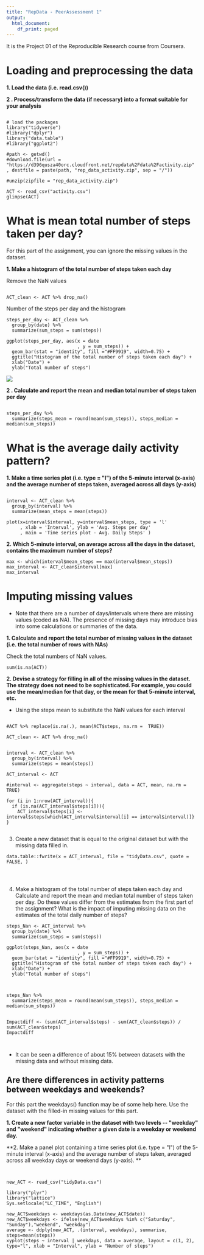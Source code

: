 ```yaml
---
title: "RepData - PeerAssessment 1"
output: 
  html_document:
    df_print: paged
---
```


It is the Project 01 of the Reproducible Research course from Coursera. 

# Loading and preprocessing the data


**1. Load the data (i.e. read.csv())**


**2 . Process/transform the data (if necessary) into a format suitable for your analysis**


```{r}

# load the packages
library("tidyverse")
#library("dplyr")
library("data.table")
#library("ggplot2")

#path <- getwd()
#download.file(url = "https://d396qusza40orc.cloudfront.net/repdata%2Fdata%2Factivity.zip"              , destfile = paste(path, "rep_data_activity.zip", sep = "/"))

#unzip(zipfile = "rep_data_activity.zip")

ACT <- read_csv("activity.csv")
glimpse(ACT)

```

# What is mean total number of steps taken per day?

For this part of the assignment, you can ignore the missing values in the dataset.

**1. Make a histogram of the total number of steps taken each day**


Remove the NaN values

```{r}

ACT_clean <- ACT %>% drop_na()

```


Number of the steps per day and the histogram

```{r}
steps_per_day <- ACT_clean %>%
  group_by(date) %>%
  summarize(sum_steps = sum(steps))

ggplot(steps_per_day, aes(x = date
                          , y = sum_steps)) +
  geom_bar(stat = "identity", fill ="#FF9919", width=0.75) +
  ggtitle("Histogram of the total number of steps taken each day") +
  xlab("Date") +
  ylab("Total number of steps") 

```


![](https://github.com/alambike123/RepData_PeerAssessment1/blob/master/01.png)<!-- -->



**2 . Calculate and report the mean and median total number of steps taken per day**


```{r}

steps_per_day %>%
  summarize(steps_mean = round(mean(sum_steps)), steps_median = median(sum_steps))

```

# What is the average daily activity pattern?

**1. Make a time series plot (i.e. type = "l") of the 5-minute interval (x-axis) and the average number of steps taken, averaged across all days (y-axis)**

```{r}

interval <- ACT_clean %>%
  group_by(interval) %>%
  summarize(mean_steps = mean(steps))

plot(x=interval$interval, y=interval$mean_steps, type = 'l'
     , xlab = 'Interval', ylab = 'Avg. Steps per day'
     , main = 'Time series plot - Avg. Daily Steps' )

```



**2. Which 5-minute interval, on average across all the days in the dataset, contains the maximum number of steps?**


```{r}
max <- which(interval$mean_steps == max(interval$mean_steps))
max_interval <- ACT_clean$interval[max]
max_interval
```

# Imputing missing values

- Note that there are a number of days/intervals where there are missing values (coded as NA). The presence of missing days may introduce bias into some calculations or summaries of the data.

**1. Calculate and report the total number of missing values in the dataset (i.e. the total number of rows with NAs)**

Check the total numbers of NaN values.

```{r}
sum(is.na(ACT))
```

**2. Devise a strategy for filling in all of the missing values in the dataset. The strategy does not need to be sophisticated. For example, you could use the mean/median for that day, or the mean for that 5-minute interval, etc.**

- Using the steps mean to substitute the NaN values for each interval 

```{r}

#ACT %>% replace(is.na(.), mean(ACT$steps, na.rm =  TRUE))

ACT_clean <- ACT %>% drop_na()


interval <- ACT_clean %>%
  group_by(interval) %>%
  summarize(steps = mean(steps))

ACT_interval <- ACT

#interval <- aggregate(steps ~ interval, data = ACT, mean, na.rm = TRUE)

for (i in 1:nrow(ACT_interval)){
  if (is.na(ACT_interval$steps[i])){
    ACT_interval$steps[i] <- interval$steps[which(ACT_interval$interval[i] == interval$interval)]}
}


```

3. Create a new dataset that is equal to the original dataset but with the missing data filled in.


```{r}
data.table::fwrite(x = ACT_interval, file = "tidyData.csv", quote = FALSE, )




```

4. Make a histogram of the total number of steps taken each day and Calculate and report the mean and median total number of steps taken per day. Do these values differ from the estimates from the first part of the assignment? What is the impact of imputing missing data on the estimates of the total daily number of steps?

```{r}
steps_Nan <- ACT_interval %>%
  group_by(date) %>%
  summarize(sum_steps = sum(steps))

ggplot(steps_Nan, aes(x = date
                          , y = sum_steps)) +
  geom_bar(stat = "identity", fill ="#FF9919", width=0.75) +
  ggtitle("Histogram of the total number of steps taken each day") +
  xlab("Date") +
  ylab("Total number of steps") 
  


steps_Nan %>%
  summarize(steps_mean = round(mean(sum_steps)), steps_median = median(sum_steps))


Impactdiff <- (sum(ACT_interval$steps) - sum(ACT_clean$steps)) / sum(ACT_clean$steps) 
Impactdiff



```

- It can be seen a difference of about 15% between datasets with the missing data and without missing data.

## Are there differences in activity patterns between weekdays and weekends?

For this part the weekdays() function may be of some help here. Use the dataset with the filled-in missing values for this part.

**1. Create a new factor variable in the dataset with two levels -- "weekday" and "weekend" indicating whether a given date is a weekday or weekend day.**

**2. Make a panel plot containing a time series plot (i.e. type = "l") of the 5-minute interval (x-axis) and the average number of steps taken, averaged across all weekday days or weekend days (y-axis). **

```{r}


new_ACT <- read_csv("tidyData.csv")

library("plyr")
library("lattice")
Sys.setlocale("LC_TIME", "English") 

new_ACT$weekdays <- weekdays(as.Date(new_ACT$date))
new_ACT$weekdays <- ifelse(new_ACT$weekdays %in% c("Saturday", "Sunday"),"weekend", "weekday")  
average <- ddply(new_ACT, .(interval, weekdays), summarise, steps=mean(steps))
xyplot(steps ~ interval | weekdays, data = average, layout = c(1, 2), type="l", xlab = "Interval", ylab = "Number of steps")




```


